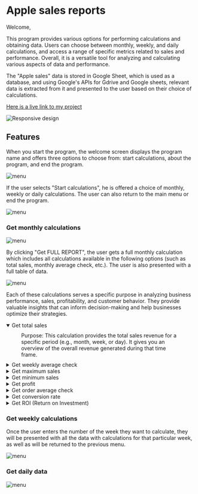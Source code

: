 # Apple sales reports

Welcome,  

This program provides various options for performing calculations and obtaining data. Users can choose between monthly, weekly, and daily calculations, and access a range of specific metrics related to sales and performance. Overall, it is a versatile tool for analyzing and calculating various aspects of data and performance.

The "Apple sales" data is stored in Google Sheet, which is used as a database, and using Google's APIs for Gdrive and Google sheets, relevant data is extracted from it and presented to the user based on their choice of calculations. 

[Here is a live link to my project](https://apple-sales-report-6a3868d388e4.herokuapp.com/)


![Responsive design](https://res.cloudinary.com/dsmrhqdnv/image/upload/v1695908616/apple-sales/responsive_cepgvv.jpg)

## Features

When you start the program, the welcome screen displays the program name and offers three options to choose from: start calculations, about the program, and end the program.

![menu](https://res.cloudinary.com/dsmrhqdnv/image/upload/v1695909539/apple-sales/1_option_l1b0mj.jpg)

If the user selects "Start calculations", he is offered a choice of monthly, weekly or daily calculations. The user can also return to the main menu or end the program.

![menu](https://res.cloudinary.com/dsmrhqdnv/image/upload/v1695909254/apple-sales/2_option_v764zm.jpg)

### Get monthly calculations  

![menu](https://res.cloudinary.com/dsmrhqdnv/image/upload/v1695910493/apple-sales/month_feucbr.jpg)

By clicking "Get FULL REPORT", the user gets a full monthly calculation which includes all calculations available in the following options (such as total sales, monthly average check, etc.). The user is also presented with a full table of data.

![menu](https://res.cloudinary.com/dsmrhqdnv/image/upload/v1695909923/apple-sales/full_report_mk0t4r.jpg)

Each of these calculations serves a specific purpose in analyzing business performance, sales, profitability, and customer behavior. They provide valuable insights that can inform decision-making and help businesses optimize their strategies.

<details open>
  <summary>Get total sales</summary>
  <div style="margin: 10px 40px;">  
    Purpose: This calculation provides the total sales revenue for a specific period (e.g., month, week, or day). It gives you an overview of the overall revenue generated during that time frame.
  </div>
</details>

<details>
    <summary>Get weekly average check</summary>  
        <div style="margin: 10px 40px;"> 
            Purpose: The weekly average check calculates the average amount of money spent per transaction in a given week. It helps in understanding customer spending patterns on a weekly basis.
        </div>
</details>

<details>
    <summary>Get maximum sales</summary>  
        <div style="margin: 10px 40px;"> 
            Purpose: This calculation identifies the highest sales figure within the chosen period. It helps in recognizing the peak performance and the highest revenue achieved.
        </div>
</details>

<details>
    <summary>Get minimum sales</summary>  
        <div style="margin: 10px 40px;"> 
            Purpose: Similar to maximum sales, this calculation identifies the lowest sales figure within the chosen period. It helps in identifying periods of low performance or potential issues.
        </div>
</details>

<details>
    <summary>Get profit</summary>  
        <div style="margin: 10px 40px;"> 
            Purpose: Profit calculation subtracts the costs or expenses from the total revenue. It provides insights into the profitability of your business for a specific time frame.
        </div>
</details>

<details>
    <summary>Get order average check</summary>  
        <div style="margin: 10px 40px;"> 
            Purpose: The order average check calculates the average amount spent by customers per order. It helps in understanding individual purchase behavior and can guide pricing strategies.
        </div>
</details>

<details>
    <summary>Get conversion rate</summary>  
        <div style="margin: 10px 40px;"> 
            Purpose: Conversion rate measures the percentage of customers who take a desired action, such as making a purchase or completing a form. It helps evaluate the effectiveness of marketing campaigns and website optimization.
        </div>
</details>

<details>
    <summary>Get ROI (Return on Investment)</summary>  
        <div style="margin: 10px 40px;"> 
            Purpose: ROI measures the return (profit) on an investment relative to the initial cost (investment). It is used to assess the performance and profitability of investments or marketing campaigns. A positive ROI indicates profitability.
        </div>
</details>

### Get weekly calculations
Once the user enters the number of the week they want to calculate, they will be presented with all the data with calculations for that particular week, as well as will be returned to the previous menu.

![menu](https://res.cloudinary.com/dsmrhqdnv/image/upload/v1695911418/apple-sales/week_ol7zkr.jpg)
### Get daily data

![menu](https://res.cloudinary.com/dsmrhqdnv/image/upload/v1695911418/apple-sales/week_ol7zkr.jpg)